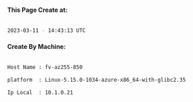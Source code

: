 
   
#### This Page Create at:

```bash

2023-03-11 - 14:43:13 UTC

```

#### Create By Machine:

```bash

Host Name : fv-az255-850

platform  : Linux-5.15.0-1034-azure-x86_64-with-glibc2.35

Ip Local  : 10.1.0.21

```

